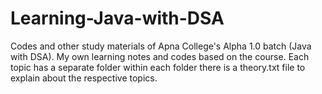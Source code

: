 # Learning-Java-with-DSA
Codes and other study materials of Apna College's Alpha 1.0 batch (Java with DSA). My own learning notes and codes based on the course.
Each topic has a separate folder within each folder there is a theory.txt file to explain about the respective topics.

